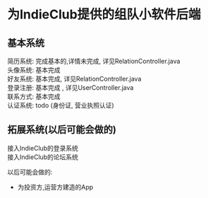 # 为IndieClub提供的组队小软件后端

## 基本系统

简历系统: 完成基本的,详情未完成, 详见RelationController.java  
头像系统: 基本完成  
好友系统: 基本完成, 详见RelationController.java  
登录注册: 基本完成 , 详见UserController.java  
联系方式: 基本完成  
认证系统: todo (身份证, 营业执照认证)

## 拓展系统(以后可能会做的)

接入IndieClub的登录系统  
接入IndieClub的论坛系统  


以后可能会做的:   
- 为投资方,运营方建造的App  